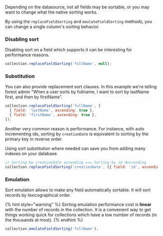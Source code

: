 Depending on the datasource, not all fields may be sortable, or you may want to change what the native sorting works.

By using the `replaceFieldSorting` and `emulateFieldSorting` methods, you can change a single column's sorting behavior.

### Disabling sort

Disabling sort on a field which supports it can be interesting for performance reasons.

```javascript
collection.replaceFieldSorting('fullName', null);
```

### Substitution

You can also provide replacement sort clauses. In this example we're telling forest admin "When a user sorts by fullname, I want to sort by lastName first, and then by firstName".

```javascript
collection.replaceFieldSorting('fullName', [
  { field: 'lastName', ascending: true },
  { field: 'firstName', ascending: true },
]);
```

Another very common reason is performance. For instance, with auto incrementing ids, sorting by `creationDate` is equivalent to sorting by the primary key in reverse order.

Using sort substitution where needed can save you from adding many indexes on your database.

```javascript
// Sorting by creationDate ascending === Sorting by id descending
collection.replaceFieldSorting('creationDate', [{ field: 'id', ascending: false }]);
```

### Emulation

Sort emulation allows to make any field automatically sortable. It will sort records by lexicographical order.

{% hint style="warning" %}
Sorting emulation performance cost is **linear** with the number of records in the collection. It is a convenient way to get things working quick for collections which have a low number of records (in the thousands at most).
{% endhint %}

```javascript
collection.emulateFieldSorting('fullName');
```
